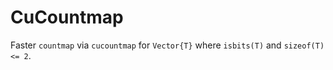 # CuCountmap

Faster `countmap` via `cucountmap` for `Vector{T}` where `isbits(T)` and `sizeof(T) <= 2`.


